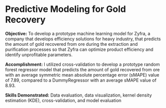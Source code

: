 # Predictive Modeling for Gold Recovery
 
**Objective:** To develop a prototype machine learning model for Zyfra, a company that develops efficiency solutions for heavy industry, that predicts the amount of gold recovered from ore during the extraction and purification processes so that Zyfra can optimize product efficiency and identify unprofitable parameters.

**Accomplishment:** I utilized cross-validation to develop a prototype random forest regressor model that predicts the amount of gold recovered from ore with an average symmetric mean absolute percentage error (sMAPE) value of 7.89, compared to a DummyRegressor with an average sMAPE value of 8.93.

**Skills Demonstrated:** Data evaluation, data visualization, kernel density estimation (KDE), cross-validation, and model evaluation
